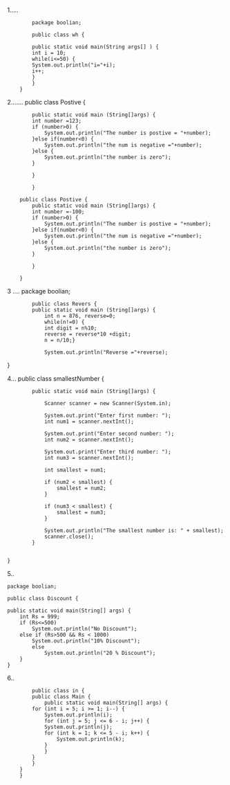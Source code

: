 1.....

			package boolian;
		
			public class wh {
		
			public static void main(String args[] ) {
			int i = 10;
			while(i<=50) {
			System.out.println("i="+i);
			i++;
			}
			}
		}

2.......
		public class Postive {
			
   			public static void main (String[]args) {
			int number =123;
			if (number>0) {
				System.out.println("The number is postive = "+number);
			}else if(number<0) {
				System.out.println("the num is negative ="+number);
			}else {
				System.out.println("the number is zero");
			}
			
			}
		
			}

		public class Postive {
			public static void main (String[]args) {
			int number =-100;
			if (number>0) {
				System.out.println("The number is postive = "+number);
			}else if(number<0) {
				System.out.println("the num is negative ="+number);
			}else {
				System.out.println("the number is zero");
			}
			
			}
		
		}
		

3 ....
			package boolian;
			
			public class Revers {
			public static void main (String[]args) {
				int n = 876, reverse=0;
				while(n!=0) {
				int digit = n%10;
				reverse = reverse*10 +digit;
				n = n/10;}
				
				System.out.println("Reverse ="+reverse);
				
}	

4...
		public class smallestNumber {
			
   			public static void main (String[]args) {
 
    			Scanner scanner = new Scanner(System.in);
    
		        System.out.print("Enter first number: ");
		        int num1 = scanner.nextInt();

		        System.out.print("Enter second number: ");
		        int num2 = scanner.nextInt();

		        System.out.print("Enter third number: ");
		        int num3 = scanner.nextInt();

		        int smallest = num1;

		        if (num2 < smallest) {
		            smallest = num2;
		        }

		        if (num3 < smallest) {
		            smallest = num3;
		        }

		        System.out.println("The smallest number is: " + smallest);
		        scanner.close();
		    }
		

	}

5..

	package boolian;

	public class Discount {

	public static void main(String[] args) {
		int Rs = 999;
		if (Rs<=500)
			System.out.println("No Discount");
		else if (Rs>500 && Rs < 1000)
			System.out.println("10% Discount");
			else
				System.out.println("20 % Discount");
		}
	}

6..
			
   			public class in {
			public class Main {
		    	public static void main(String[] args) {
			for (int i = 5; i >= 1; i--) {
			    System.out.println(i);
			    for (int j = 5; j <= 6 - i; j++) {
				System.out.println(j);
				for (int k = 1; k <= 5 - i; k++) {
				    System.out.println(k);
				}
			    }
			}
		    }
		}
		}

